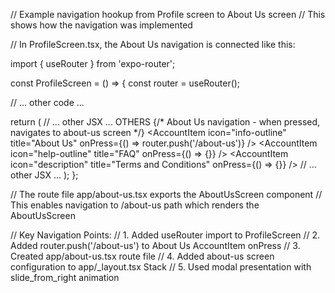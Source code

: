 // Example navigation hookup from Profile screen to About Us screen
// This shows how the navigation was implemented

// In ProfileScreen.tsx, the About Us navigation is connected like this:

import { useRouter } from 'expo-router';

const ProfileScreen = () => {
  const router = useRouter();
  
  // ... other code ...
  
  return (
    // ... other JSX ...
    <View style={styles.card}>
      <View style={styles.badge}>
        <Text style={styles.badgeText}>OTHERS</Text>
      </View>
      {/* About Us navigation - when pressed, navigates to about-us screen */}
      <AccountItem 
        icon="info-outline" 
        title="About Us" 
        onPress={() => router.push('/about-us')} 
      />
      <AccountItem icon="help-outline" title="FAQ" onPress={() => {}} />
      <AccountItem icon="description" title="Terms and Conditions" onPress={() => {}} />
    </View>
    // ... other JSX ...
  );
};

// The route file app/about-us.tsx exports the AboutUsScreen component
// This enables navigation to /about-us path which renders the AboutUsScreen

// Key Navigation Points:
// 1. Added useRouter import to ProfileScreen
// 2. Added router.push('/about-us') to About Us AccountItem onPress
// 3. Created app/about-us.tsx route file
// 4. Added about-us screen configuration to app/_layout.tsx Stack
// 5. Used modal presentation with slide_from_right animation